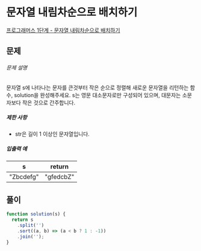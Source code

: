 # 문자열 내림차순으로 배치하기

[프로그래머스 1단계 - 문자열 내림차순으로 배치하기](https://school.programmers.co.kr/learn/courses/30/lessons/12917)

## 문제

###### 문제 설명

문자열 s에 나타나는 문자를 큰것부터 작은 순으로 정렬해 새로운 문자열을 리턴하는 함수, solution을 완성해주세요.
s는 영문 대소문자로만 구성되어 있으며, 대문자는 소문자보다 작은 것으로 간주합니다.

##### 제한 사항

- str은 길이 1 이상인 문자열입니다.

##### 입출력 예

| s         | return    |
| --------- | --------- |
| "Zbcdefg" | "gfedcbZ" |

## 풀이

```javascript
function solution(s) {
  return s
    .split('')
    .sort((a, b) => (a < b ? 1 : -1))
    .join('');
}
```

